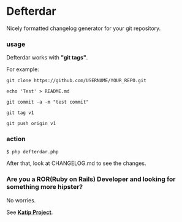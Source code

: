 Defterdar
=========

Nicely formatted changelog generator for your git repository.

### usage 

Defterdar works with __"git tags"__.

For example:

```
git clone https://github.com/USERNAME/YOUR_REPO.git

echo 'Test' > README.md

git commit -a -m "test commit"

git tag v1

git push origin v1

```

### action 

```bash
$ php defterdar.php
```
After that, look at CHANGELOG.md to see the changes.


### Are you a ROR(Ruby on Rails) Developer and looking for something more hipster?

No worries.

See __[Katip Project](https://github.com/kebab-project/katip/)__.
